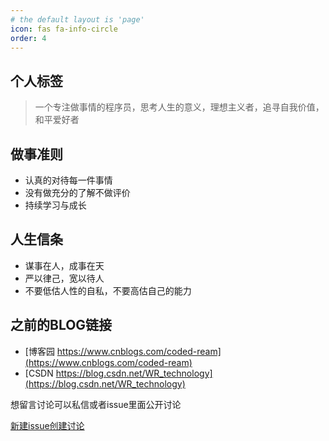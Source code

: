 ```yaml
---
# the default layout is 'page'
icon: fas fa-info-circle
order: 4
---
```


## 个人标签 

> 一个专注做事情的程序员，思考人生的意义，理想主义者，追寻自我价值，和平爱好者


## 做事准则

* 认真的对待每一件事情
* 没有做充分的了解不做评价
* 持续学习与成长

## 人生信条

* 谋事在人，成事在天
* 严以律己，宽以待人
* 不要低估人性的自私，不要高估自己的能力

## 之前的BLOG链接

* [博客园 https://www.cnblogs.com/coded-ream](https://www.cnblogs.com/coded-ream)
* [CSDN https://blog.csdn.net/WR_technology](https://blog.csdn.net/WR_technology)


想留言讨论可以私信或者issue里面公开讨论

[新建issue创建讨论](https://github.com/wurong98/wurong98.github.io/issues/new)